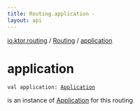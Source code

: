```yaml
---
title: Routing.application - 
layout: api
---
```


<div class='api-docs-breadcrumbs'><a href="../index.html">io.ktor.routing</a> / <a href="index.html">Routing</a> / <a href="./application.html">application</a></div>

# application

<div class="signature"><code><span class="keyword">val </span><span class="identifier">application</span><span class="symbol">: </span><a href="../../io.ktor.application/-application/index.html"><span class="identifier">Application</span></a></code></div>

is an instance of <a href="../../io.ktor.application/-application/index.html">Application</a> for this routing

